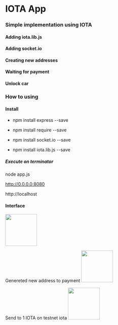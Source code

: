 # IOTA App 


### Simple implementation using IOTA



#### Adding iota.lib.js
#### Adding socket.io
#### Creating new addresses
#### Waiting for payment
#### Unlock car


### How to using


#### Install

* npm install express --save

* npm install require --save

* npm install socket.io --save

* npm install iota.lib.js --save

##### Execute on terminator

node app.js

http://0.0.0.0:8080 

http://localhost

#### Interface 
<img src="https://github.com/matheusfrancisco/car_rental_IOTA/blob/master/img1.jpeg" width="100px" /><br>

Genereted new address to payment
<img src="https://github.com/matheusfrancisco/car_rental_IOTA/blob/master/img2.jpeg" width="100px" /><br>

Send to 1 IOTA on testnet iota
<img src="https://github.com/matheusfrancisco/car_rental_IOTA/blob/master/img3.jpeg" width="100px" /><br>

